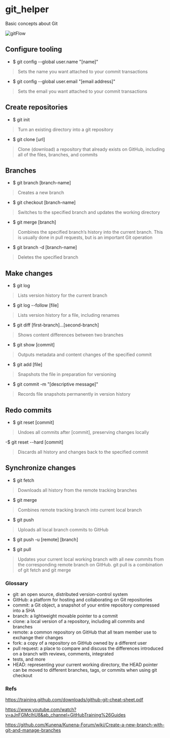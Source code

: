 # git_helper
Basic concepts about Git

![gitFlow](https://user-images.githubusercontent.com/26754013/94574422-0430df00-026b-11eb-8403-3fd3832fb188.PNG)



## Configure tooling
- $ git config --global user.name "[name]"
> Sets the name you want attached to your commit transactions

- $ git config --global user.email "[email address]"
> Sets the email you want attached to your commit transactions

## Create repositories
- $ git init
> Turn an existing directory into a git repository

- $ git clone [url]
> Clone (download) a repository that already exists on
GitHub, including all of the files, branches, and commits

## Branches
- $ git branch [branch-name]
> Creates a new branch

- $ git checkout [branch-name]
> Switches to the specified branch and updates the
working directory

-  $ git merge [branch]
> Combines the specified branch’s history into the
current branch. This is usually done in pull requests,
but is an important Git operation

- $ git branch -d [branch-name]
> Deletes the specified branch

## Make changes

- $ git log
> Lists version history for the current branch

- $ git log --follow [file]
> Lists version history for a file, including renames

- $ git diff [first-branch]...[second-branch]
> Shows content differences between two branches

- $ git show [commit]
> Outputs metadata and content changes of the specified commit

- $ git add [file]
> Snapshots the file in preparation for versioning

- $ git commit -m "[descriptive message]"
> Records file snapshots permanently in version history


## Redo commits

- $ git reset [commit]
> Undoes all commits after [commit], preserving changes locally

-$ git reset --hard [commit]
> Discards all history and changes back to the specified commit

## Synchronize changes
- $ git fetch
> Downloads all history from the remote tracking branches

- $ git merge
> Combines remote tracking branch into current local branch

- $ git push
> Uploads all local branch commits to GitHub

- $ git push -u [remote]  [branch]


- $ git pull
> Updates your current local working branch with all new
commits from the corresponding remote branch on GitHub.
 git pull is a combination of git fetch and git merge
 
 
 ### Glossary
- git: an open source, distributed version-control system
- GitHub: a platform for hosting and collaborating on Git repositories
- commit: a Git object, a snapshot of your entire repository compressed into a SHA
- branch: a lightweight movable pointer to a commit
- clone: a local version of a repository, including all commits and branches
- remote: a common repository on GitHub that all team member use to exchange their changes
- fork: a copy of a repository on GitHub owned by a different user
- pull request: a place to compare and discuss the differences introduced on a branch with reviews, comments, integrated
- tests, and more
- HEAD: representing your current working directory, the HEAD pointer can be moved to different branches, tags, or commits
when using git checkout

### Refs

https://training.github.com/downloads/github-git-cheat-sheet.pdf

https://www.youtube.com/watch?v=aJnFGMclhU8&ab_channel=GitHubTraining%26Guides

https://github.com/Kunena/Kunena-Forum/wiki/Create-a-new-branch-with-git-and-manage-branches

